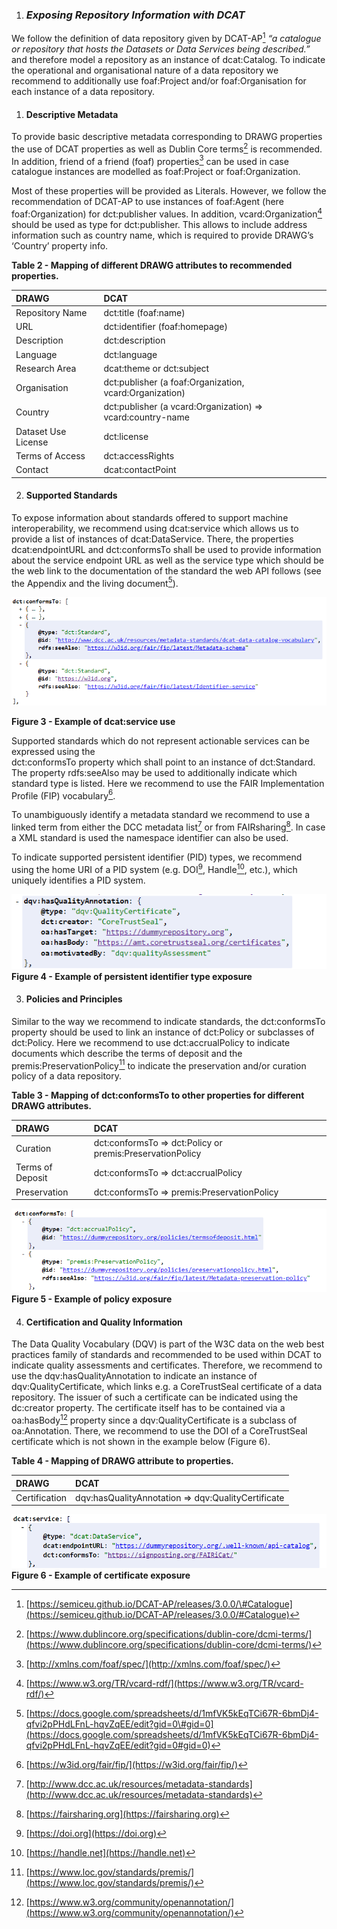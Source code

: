1. ### ***Exposing Repository Information with DCAT***

We follow the definition of data repository given by DCAT-AP[^1] *“a catalogue or repository that hosts the Datasets or Data Services being described.”* and therefore model a repository as an instance of dcat:Catalog. To indicate the operational and organisational nature of a data repository we recommend to additionally use foaf:Project and/or foaf:Organisation for each instance of a data repository.

1. #### Descriptive Metadata

To provide basic descriptive metadata corresponding to DRAWG properties the use of DCAT properties as well as Dublin Core terms[^2] is recommended. In addition, friend of a friend (foaf) properties[^3] can be used in case catalogue instances are modelled as foaf:Project or foaf:Organization. 

Most of these properties will be provided as Literals. However, we follow the recommendation of DCAT-AP to use instances of foaf:Agent (here foaf:Organization) for dct:publisher values. In addition, vcard:Organization[^4] should be used as type for dct:publisher. This allows to include address information such as country name, which is required to provide DRAWG’s ‘Country’ property info. 

**Table 2 \- Mapping of different DRAWG attributes to recommended properties.**

| DRAWG | DCAT |
| :---- | :---- |
| Repository Name | dct:title (foaf:name) |
| URL | dct:identifier (foaf:homepage) |
| Description | dct:description |
| Language | dct:language |
| Research Area | dcat:theme or dct:subject |
| Organisation | dct:publisher (a foaf:Organization, vcard:Organization) |
| Country | dct:publisher (a vcard:Organization) \=\> vcard:country-name |
| Dataset Use License | dct:license |
| Terms of Access | dct:accessRights |
| Contact | dcat:contactPoint |

2. #### Supported Standards

To expose information about standards offered to support machine interoperability, we recommend using dcat:service which allows us to provide a list of instances of dcat:DataService. There, the properties dcat:endpointURL and dct:conformsTo shall be used to provide information about the service endpoint URL as well as the service type which should be the web link to the documentation of the standard the web API follows (see the Appendix  and the living document[^5]).

![](image5.png)

**Figure 3 \- Example of dcat:service use**

Supported standards which do not represent actionable services can be expressed using the   
dct:conformsTo property which shall point to an instance of dct:Standard. The property rdfs:seeAlso may be used to additionally indicate which standard type is listed. Here we recommend to use the FAIR Implementation Profile (FIP) vocabulary[^6].

To unambiguously identify a metadata standard we recommend to use a linked term from either the DCC metadata list[^7] or from FAIRsharing[^8]. In case a XML standard is used the namespace identifier can also be used.

To indicate supported persistent identifier (PID) types, we recommend using the home URI of a PID system (e.g. DOI[^9], Handle[^10], etc.), which uniquely identifies a PID system.

![](image6.png)  
**Figure 4 \- Example of persistent identifier type exposure**

3. #### Policies and Principles

Similar to the way we recommend to indicate standards, the dct:conformsTo property should be used to link an instance of dct:Policy or subclasses of dct:Policy. Here we recommend to use dct:accrualPolicy to indicate documents which describe the terms of deposit and the premis:PreservationPolicy[^11] to indicate the preservation and/or curation policy of a data repository.

**Table 3 \- Mapping of dct:conformsTo to other properties for different DRAWG attributes.**

| DRAWG | DCAT |
| :---- | :---- |
| Curation | dct:conformsTo \=\> dct:Policy or premis:PreservationPolicy |
| Terms of Deposit | dct:conformsTo \=\> dct:accrualPolicy |
| Preservation | dct:conformsTo \=\> premis:PreservationPolicy |

![](image7.png)  
**Figure 5 \- Example of policy exposure**

4. #### Certification and Quality Information

The Data Quality Vocabulary (DQV) is part of the W3C data on the web best practices family of standards and recommended to be used within DCAT to indicate quality assessments and certificates. Therefore, we recommend to use the dqv:hasQualityAnnotation to indicate an instance of dqv:QualityCertificate, which links e.g. a CoreTrustSeal certificate of a data repository. The issuer of such a certificate can be indicated using the dc:creator property. The certificate itself has to be contained via a oa:hasBody[^12] property since a dqv:QualityCertificate is a subclass of oa:Annotation.  There, we recommend to use the DOI of a CoreTrustSeal certificate which is not shown in the example below (Figure 6).

**Table 4 \- Mapping of DRAWG attribute to properties.**

| DRAWG | DCAT |
| :---- | :---- |
| Certification | dqv:hasQualityAnnotation \=\> dqv:QualityCertificate |

![](image8.png) 
**Figure 6 \- Example of certificate exposure**

[^1]:  [https://semiceu.github.io/DCAT-AP/releases/3.0.0/\#Catalogue](https://semiceu.github.io/DCAT-AP/releases/3.0.0/#Catalogue) 

[^2]:  [https://www.dublincore.org/specifications/dublin-core/dcmi-terms/](https://www.dublincore.org/specifications/dublin-core/dcmi-terms/) 

[^3]:  [http://xmlns.com/foaf/spec/](http://xmlns.com/foaf/spec/) 

[^4]:  [https://www.w3.org/TR/vcard-rdf/](https://www.w3.org/TR/vcard-rdf/) 

[^5]:  [https://docs.google.com/spreadsheets/d/1mfVK5kEqTCi67R-6bmDj4-qfvi2pPHdLFnL-hqvZqEE/edit?gid=0\#gid=0](https://docs.google.com/spreadsheets/d/1mfVK5kEqTCi67R-6bmDj4-qfvi2pPHdLFnL-hqvZqEE/edit?gid=0#gid=0) 

[^6]:  [https://w3id.org/fair/fip/](https://w3id.org/fair/fip/) 

[^7]:  [http://www.dcc.ac.uk/resources/metadata-standards](http://www.dcc.ac.uk/resources/metadata-standards) 

[^8]:  [https://fairsharing.org](https://fairsharing.org) 

[^9]:  [https://doi.org](https://doi.org) 

[^10]:  [https://handle.net](https://handle.net) 

[^11]:  [https://www.loc.gov/standards/premis/](https://www.loc.gov/standards/premis/) 

[^12]:  [https://www.w3.org/community/openannotation/](https://www.w3.org/community/openannotation/) 
